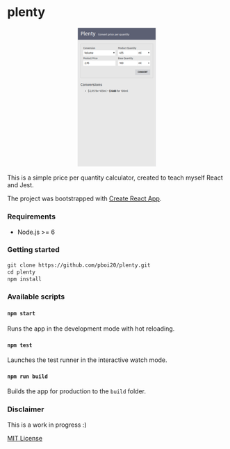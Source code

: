 # plenty


<p align='center'>
<img src='./screenshot.png' width='180' alt='Screenshot of the App'>
</p>


This is a simple price per quantity calculator, created to teach myself React and Jest.

The project was bootstrapped with [Create React App](https://github.com/facebookincubator/create-react-app).


### Requirements

- Node.js >= 6


### Getting started

```
git clone https://github.com/pboi20/plenty.git
cd plenty
npm install
```

### Available scripts

#### `npm start`

Runs the app in the development mode with hot reloading.

#### `npm test`

Launches the test runner in the interactive watch mode.

#### `npm run build`

Builds the app for production to the `build` folder.


### Disclaimer

This is a work in progress :)

[MIT License](https://github.com/pboi20/plenty/blob/master/LICENSE)
